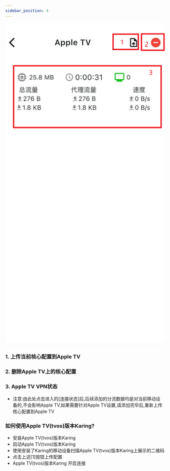 ```yaml
---
sidebar_position: 4
---
```



![](./img/appletv-home.png#center)

### 1. 上传当前核心配置到Apple TV
### 2. 删除Apple TV上的核心配置
### 3. Apple TV VPN状态
- 注意:由此处点击进入的[连接状态]后,后续添加的分流数据均是对当前移动设备的,不会影响Apple TV,如果需要针对Apple TV设置,请添加完毕后,重新上传核心配置到Apple TV

### 如何使用Apple TV(tvos)版本Karing?
- 安装Apple TV(tvos)版本Karing
- 启动Apple TV(tvos)版本Karing
- 使用安装了Karing的移动设备扫描Apple TV(tvos)版本Karing上展示的二维码
- 点击上述[1]按钮上传配置
- Apple TV(tvos)版本Karing 开启连接